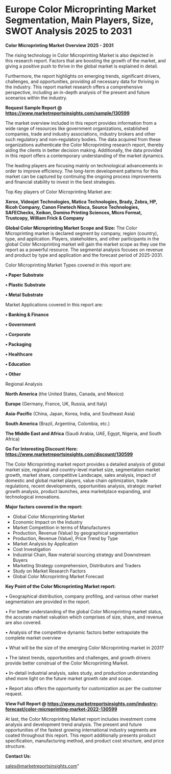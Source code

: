 # Europe Color Microprinting Market Segmentation, Main Players, Size, SWOT Analysis 2025 to 2031

<Strong> Color Microprinting Market Overview 2025 - 2031</strong>

The rising technology in Color Microprinting Market is also depicted in this research report. Factors that are boosting the growth of the market, and giving a positive push to thrive in the global market is explained in detail.

Furthermore, the report highlights on emerging trends, significant drivers, challenges, and opportunities, providing all necessary data for thriving in the industry. This report market research offers a comprehensive perspective, including an in-depth analysis of the present and future scenarios within the industry.

<strong>Request Sample Report @ <a href=https://www.marketreportsinsights.com/sample/130599>https://www.marketreportsinsights.com/sample/130599</a></strong>

The market overview included in this report provides information from a wide range of resources like government organizations, established companies, trade and industry associations, industry brokers and other such regulatory and non-regulatory bodies. The data acquired from these organizations authenticate the Color Microprinting research report, thereby aiding the clients in better decision making. Additionally, the data provided in this report offers a contemporary understanding of the market dynamics.

The leading players are focusing mainly on technological advancements in order to improve efficiency. The long-term development patterns for this market can be captured by continuing the ongoing process improvements and financial stability to invest in the best strategies.

Top Key players of Color Microprinting Market are:

<strong>Xerox, Videojet Technologies, Matica Technologies, Brady, Zebra, HP, Ricoh Company, Canon Finetech Nisca, Source Technologies, SAFEChecks, Xeikon, Domino Printing Sciences, Micro Format, Trustcopy, William Frick & Company</strong>

<strong><b>Global Color Microprinting Market Scope and Size:</b></strong>
The Color Microprinting market is declared segment by company, region (country), type, and application. Players, stakeholders, and other participants in the global Color Microprinting market will gain the market scope as they use the report as a powerful resource. The segmental analysis focuses on revenue and product by type and application and the forecast period of 2025-2031.

Color Microprinting Market Types covered in this report are:

<strong>• Paper Substrate

• Plastic Substrate

• Metal Substrate</strong>

Market Applications covered in this report are:

<strong>• Banking & Finance

• Government

• Corporate

• Packaging

• Healthcare

• Education

• Other</strong> 

Regional Analysis

<strong>North America</strong> (the United States, Canada, and Mexico)

<strong>Europe</strong> (Germany, France, UK, Russia, and Italy)

<strong>Asia-Pacific</strong> (China, Japan, Korea, India, and Southeast Asia)

<strong>South America</strong> (Brazil, Argentina, Colombia, etc.)

<strong>The Middle East and Africa</strong> (Saudi Arabia, UAE, Egypt, Nigeria, and South Africa)

<strong>Go For Interesting Discount Here: <a href=https://www.marketreportsinsights.com/discount/130599>https://www.marketreportsinsights.com/discount/130599</a></strong>

The Color Microprinting market report provides a detailed analysis of global market size, regional and country-level market size, segmentation market growth, market share, competitive Landscape, sales analysis, impact of domestic and global market players, value chain optimization, trade regulations, recent developments, opportunities analysis, strategic market growth analysis, product launches, area marketplace expanding, and technological innovations.

<strong><b>Major factors covered in the report:</b></strong>
<ul>
  <li>Global Color Microprinting Market </li>
  <li>Economic Impact on the Industry</li>
  <li>Market Competition in terms of Manufacturers</li>
  <li>Production, Revenue (Value) by geographical segmentation</li>
  <li>Production, Revenue (Value), Price Trend by Type</li>
  <li>Market Analysis by Application</li>
  <li>Cost Investigation</li>
  <li>Industrial Chain, Raw material sourcing strategy and Downstream Buyers</li>
  <li>Marketing Strategy comprehension, Distributors and Traders</li>
  <li>Study on Market Research Factors</li>
  <li>Global Color Microprinting Market Forecast</li>
</ul>

<strong><b>Key Point of the Color Microprinting Market report:</b></strong>

• Geographical distribution, company profiling, and various other market segmentation are provided in the report.

• For better understanding of the global Color Microprinting market status, the accurate market valuation which comprises of size, share, and revenue are also covered.

• Analysis of the competitive dynamic factors better extrapolate the complete market overview

• What will be the size of the emerging Color Microprinting market in 2031?

• The latest trends, opportunities and challenges, and growth drivers provide better construal of the Color Microprinting Market.

• In-detail industrial analysis, sales study, and production understanding shed more light on the future market growth rate and scope.

• Report also offers the opportunity for customization as per the customer request.

<strong><b>View Full Report @ <a href=https://www.marketreportsinsights.com/industry-forecast/color-microprinting-market-2022-130599>https://www.marketreportsinsights.com/industry-forecast/color-microprinting-market-2022-130599</a></b></strong>


At last, the Color Microprinting Market report includes investment come analysis and development trend analysis. The present and future opportunities of the fastest growing international industry segments are coated throughout this report. This report additionally presents product specification, manufacturing method, and product cost structure, and price structure.

<strong>Contact Us:</strong>

sales@marketreportsinsights.com"

